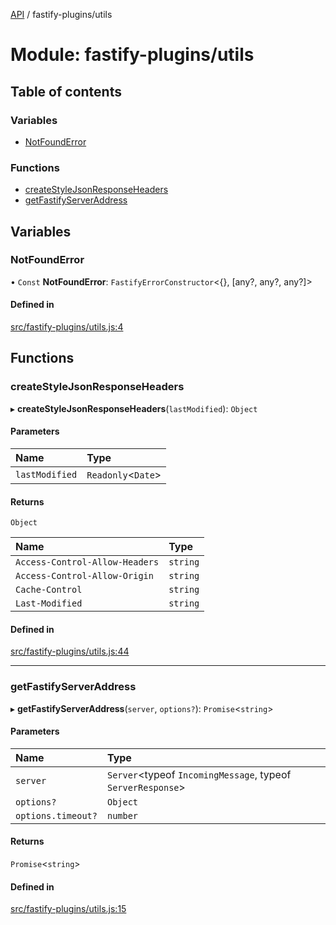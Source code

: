 [API](../README.md) / fastify-plugins/utils

# Module: fastify-plugins/utils

## Table of contents

### Variables

- [NotFoundError](fastify_plugins_utils.md#notfounderror)

### Functions

- [createStyleJsonResponseHeaders](fastify_plugins_utils.md#createstylejsonresponseheaders)
- [getFastifyServerAddress](fastify_plugins_utils.md#getfastifyserveraddress)

## Variables

### NotFoundError

• `Const` **NotFoundError**: `FastifyErrorConstructor`\<{}, [any?, any?, any?]\>

#### Defined in

[src/fastify-plugins/utils.js:4](https://github.com/digidem/mapeo-core-next/blob/53dc843a45bb963f7a880f5f7973107d5b1fb99c/src/fastify-plugins/utils.js#L4)

## Functions

### createStyleJsonResponseHeaders

▸ **createStyleJsonResponseHeaders**(`lastModified`): `Object`

#### Parameters

| Name | Type |
| :------ | :------ |
| `lastModified` | `Readonly`\<`Date`\> |

#### Returns

`Object`

| Name | Type |
| :------ | :------ |
| `Access-Control-Allow-Headers` | `string` |
| `Access-Control-Allow-Origin` | `string` |
| `Cache-Control` | `string` |
| `Last-Modified` | `string` |

#### Defined in

[src/fastify-plugins/utils.js:44](https://github.com/digidem/mapeo-core-next/blob/53dc843a45bb963f7a880f5f7973107d5b1fb99c/src/fastify-plugins/utils.js#L44)

___

### getFastifyServerAddress

▸ **getFastifyServerAddress**(`server`, `options?`): `Promise`\<`string`\>

#### Parameters

| Name | Type |
| :------ | :------ |
| `server` | `Server`\<typeof `IncomingMessage`, typeof `ServerResponse`\> |
| `options?` | `Object` |
| `options.timeout?` | `number` |

#### Returns

`Promise`\<`string`\>

#### Defined in

[src/fastify-plugins/utils.js:15](https://github.com/digidem/mapeo-core-next/blob/53dc843a45bb963f7a880f5f7973107d5b1fb99c/src/fastify-plugins/utils.js#L15)
